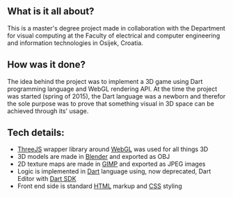 ## What is it all about?

This is a master's degree project made in collaboration with the Department for visual computing at the Faculty of electrical and computer
engineering and information technologies in Osijek, Croatia.

## How was it done?

The idea behind the project was to implement a 3D game using Dart programming language and WebGL rendering API. At the time the project was started (spring
of 2015), the Dart language was a newborn and therefor the sole purpose was to prove that something visual in 3D space can be achieved
through its' usage.

## Tech details:
* [ThreeJS](https://threejs.org) wrapper library around [WebGL](https://developer.mozilla.org/en-US/docs/Web/API/WebGL_API) was used for all things 3D
* 3D models are made in [Blender](https://www.blender.org) and exported as OBJ
* 2D texture maps are made in [GIMP](https://www.gimp.org) and exported as JPEG images
* Logic is implemented in [Dart](https://www.dartlang.org/) language using, now deprecated, Dart Editor with [Dart SDK](https://www.dartlang.org/tools/sdk)
* Front end side is standard [HTML](https://www.w3schools.com/html/) markup and [CSS](https://www.w3schools.com/css/) styling
